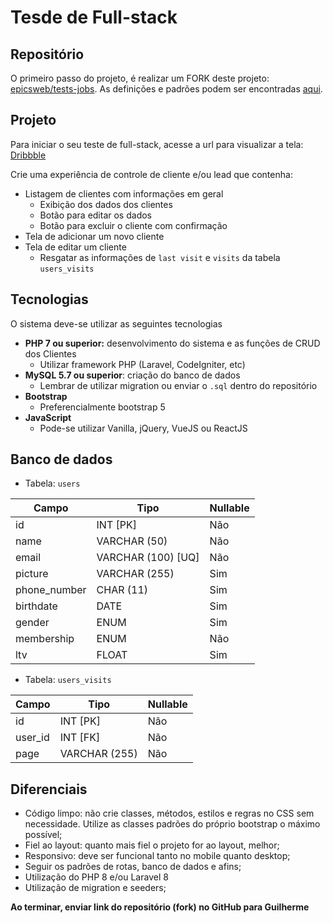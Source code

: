 # Tesde de Full-stack

## Repositório

O primeiro passo do projeto, é realizar um FORK deste projeto: [epicsweb/tests-jobs](https://github.com/epicsweb/tests-jobs). As definições e padrões podem ser encontradas [aqui](https://github.com/epicsweb/tests-jobs/blob/master/README.md).


## Projeto

Para iniciar o seu teste de full-stack, acesse a url para visualizar a tela: [Dribbble](https://dribbble.com/shots/10428504/attachments/2269679?mode=media)

Crie uma experiência de controle de cliente e/ou lead que contenha:
- Listagem de clientes com informações em geral
	- Exibição dos dados dos clientes
	- Botão para editar os dados
	- Botão para excluir o cliente com confirmação
- Tela de adicionar um novo cliente
- Tela de editar um cliente
	- Resgatar as informações de `last visit` e `visits` da tabela `users_visits`

## Tecnologias

O sistema deve-se utilizar as seguintes tecnologias

-  **PHP 7 ou superior:** desenvolvimento do sistema e as funções de CRUD dos Clientes
	- Utilizar framework PHP (Laravel, CodeIgniter, etc)
- **MySQL 5.7 ou superior**: criação do banco de dados
	- Lembrar de utilizar migration ou enviar o `.sql` dentro do repositório
- **Bootstrap**
	- Preferencialmente bootstrap 5
- **JavaScript**
	- Pode-se utilizar Vanilla, jQuery, VueJS ou ReactJS

## Banco de dados

- Tabela: `users`

| Campo | Tipo | Nullable |
|--|--|--|
| id | INT [PK] | Não |
| name | VARCHAR (50) | Não |
| email | VARCHAR (100) [UQ] | Não |
| picture | VARCHAR (255) | Sim |
| phone_number | CHAR (11) | Sim |
| birthdate | DATE | Sim |
| gender | ENUM | Sim |
| membership | ENUM | Não |
| ltv | FLOAT | Sim |

- Tabela: `users_visits`

| Campo | Tipo | Nullable |
|--|--|--|
| id | INT [PK] | Não |
| user_id | INT [FK] | Não |
| page | VARCHAR (255) | Não |

## Diferenciais

- Código limpo: não crie classes, métodos, estilos e regras no CSS sem necessidade. Utilize as classes padrões do próprio bootstrap o máximo possível;
- Fiel ao layout: quanto mais fiel o projeto for ao layout, melhor;
- Responsivo: deve ser funcional tanto no mobile quanto desktop;
- Seguir os padrões de rotas, banco de dados e afins;
- Utilização do PHP 8 e/ou Laravel 8
- Utilização de migration e seeders;

**Ao terminar, enviar link do repositório (fork) no GitHub para Guilherme**
